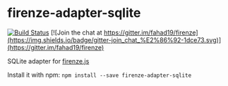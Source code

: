 # firenze-adapter-sqlite

[![Build Status](https://travis-ci.org/alexweber/firenze-adapter-sqlite.svg?branch=master)](https://travis-ci.org/alexweber/firenze-adapter-sqlite) [![Join the chat at https://gitter.im/fahad19/firenze](https://img.shields.io/badge/gitter-join_chat_%E2%86%92-1dce73.svg)](https://gitter.im/fahad19/firenze)

SQLite adapter for [firenze.js](https://github.com/fahad19/firenze)

Install it with npm: `npm install --save firenze-adapter-sqlite`
